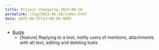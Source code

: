 ```yaml
---
title: Project Changelog 2023-06-28
permalink: /log/2023-06-28/index.html
date: 2023-06-27T23:00:00.000Z
---
```


- [Bugle](https://bugle.lol) 
    - [feature] Replying to a toot, notify users of mentions, attachments with alt text, editing and deleting toots